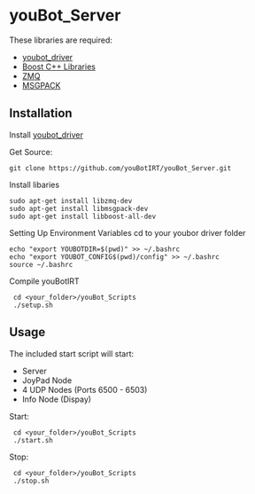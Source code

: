 youBot_Server
=============

These libraries are required:

 * [youbot_driver](https://github.com/youbot/youbot_driver)
 * [Boost C++ Libraries](http://www.boost.org/)
 * [ZMQ](http://zeromq.org/)
 * [MSGPACK](http://msgpack.org/)

Installation
------------

Install [youbot_driver](https://github.com/youbot/youbot_driver)

Get Source:

    git clone https://github.com/youBotIRT/youBot_Server.git

Install libaries

    sudo apt-get install libzmq-dev
    sudo apt-get install libmsgpack-dev
    sudo apt-get install libboost-all-dev
    
Setting Up Environment Variables
cd to your youbor driver folder 
    
    echo "export YOUBOTDIR=$(pwd)" >> ~/.bashrc
    echo "export YOUBOT_CONFIG$(pwd)/config" >> ~/.bashrc
    source ~/.bashrc

Compile youBotIRT

     cd <your_folder>/youBot_Scripts
     ./setup.sh
    
Usage
-----------

The included start script will start:
 * Server
 * JoyPad Node
 * 4 UDP Nodes (Ports 6500 - 6503)
 * Info Node (Dispay)

Start:

     cd <your_folder>/youBot_Scripts
     ./start.sh

Stop:

     cd <your_folder>/youBot_Scripts
     ./stop.sh

